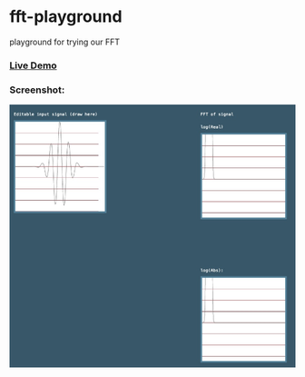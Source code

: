 # fft-playground
playground for trying our FFT

### [Live Demo](https://odedbadt.github.io/fft-playground)
### Screenshot:
![Example Image](images/screenshot.jpg)
